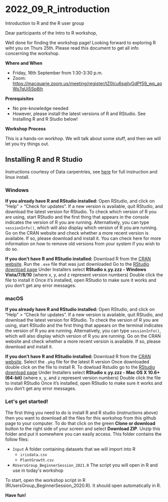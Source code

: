 # 2022_09_R_introduction
Introduction to R and the R user group

Dear participants of the Intro to R workshop,

Well done for finding the workshop page! Looking forward to exploring R wiht you on Thurs 25th. Please read this document to get all info concerning the workshop.

**Where and When**

* Friday, 16th September from 1:30-3:30 p.m. 
* Zoom: https://macquarie.zoom.us/meeting/register/tZ0lcu6sqjIvGdPf59_wp_aoWs7qUj5Sp8ih

**Prerequisites**

* No pre-knowledge needed
* However, please install the latest versions of R and RStudio. See Installing R and R Studio below!

**Workshop Process**

This is a hands-on workhop. We will talk about some stuff, and then we will let you try things out.

## Installing R and R Studio
Instructions courtesy of Data carpentries, see [here](https://mq-software-carpentry.github.io/r-ggplot-extension/setup.html) for full instruction and linux install.

### Windows

**If you already have R and RStudio installed:**
Open RStudio, and click on “Help” > “Check for updates”. If a new version is available, quit RStudio, and download the latest version for RStudio. To check which version of R you are using, start RStudio and the first thing that appears in the console indicates the version of R you are running. Alternatively, you can type `sessionInfo()`, which will also display which version of R you are running. Go on the CRAN website and check whether a more recent version is available. If so, please download and install it. You can check here for more information on how to remove old versions from your system if you wish to do so.

**If you don’t have R and RStudio installed:**
Download R from the [CRAN website](http://cran.r-project.org/bin/windows/base/release.htm).
Run the `.exe` file that was just downloaded
Go to the [RStudio download page](https://www.rstudio.com/products/rstudio/download/#download)
Under Installers select **RStudio x.yy.zzz - Windows Vista/7/8/10** (where x, y, and z represent version numbers)
Double click the file to install it
Once it’s installed, open RStudio to make sure it works and you don’t get any error messages.

### macOS

**If you already have R and RStudio installed:**
Open RStudio, and click on “Help” > “Check for updates”. If a new version is available, quit RStudio, and download the latest version for RStudio.
To check the version of R you are using, start RStudio and the first thing that appears on the terminal indicates the version of R you are running. Alternatively, you can type `sessionInfo()`, which will also display which version of R you are running. Go on the CRAN website and check whether a more recent version is available. If so, please download and install it.

**If you don’t have R and RStudio installed:**
Download R from the [CRAN website](http://cran.r-project.org/bin/macosx/).
Select the `.pkg` file for the latest R version
Once downloaded double click on the file to install R. 
To dowload Rstudio go to the [RStudio download page](https://www.rstudio.com/products/rstudio/download/#download)
Under Installers select **RStudio x.yy.zzz - Mac OS X 10.6+ (64-bit)** (where x, y, and z represent version numbers)
Double click the file to install RStudio
Once it’s installed, open RStudio to make sure it works and you don’t get any error messages.

### Let's get started!

The first thing you need to do is install R and R studio (instructions above) then you want to download all the files for this workshop from this github page to your computer. To do that click on the green **Clone or download** button to the right side of your screen and select **Download ZIP**. Unzip this folder and put it somewhere you can easily access. This folder contains the follow files:

- `Input` A folder containing datasets that we will import into R
  - `irisdata.csv`
  - `PlantGrowth.csv`
- `RUsersGroup_BeginnerSession_2021.R` The script you will open in R and use in today's workshop 

To start, open the workshop script in R (RUsersGroup_BeginnerSession_2020.R). It should open automatically in R.

**Have fun!**
